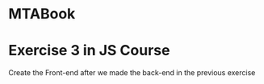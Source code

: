 # MTABook
# Exercise 3 in JS Course

Create the Front-end after we made the back-end in the previous exercise
